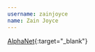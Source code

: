 ```yaml
---
username: zainjoyce
name: Zain Joyce
---
```


[AlphaNet](https://itunes.apple.com/de/app/alphanet/id580417739?l=en&mt=8){:target="_blank"}
